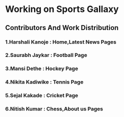 # Working on Sports Gallaxy

## Contributors And Work Distribution

### 1.Harshali Kanoje : Home,Latest News Pages
### 2.Saurabh Jaykar  : Football Page
### 3.Mansi Dethe     : Hockey Page
### 4.Nikita Kadiwike : Tennis Page
### 5.Sejal Kakade     : Cricket Page
### 6.Nitish Kumar    : Chess,About us Pages
